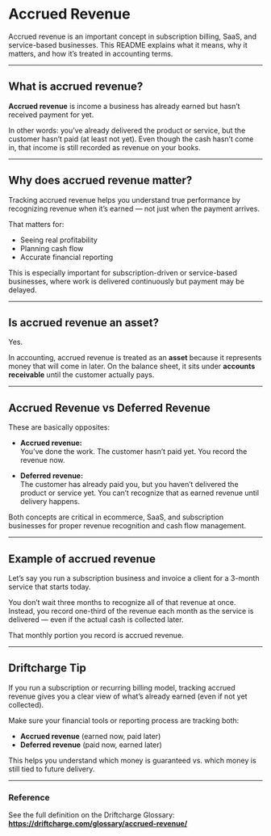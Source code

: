 # Accrued Revenue

Accrued revenue is an important concept in subscription billing, SaaS, and service-based businesses. This README explains what it means, why it matters, and how it’s treated in accounting terms.

---

## What is accrued revenue?

**Accrued revenue** is income a business has already earned but hasn’t received payment for yet.

In other words: you’ve already delivered the product or service, but the customer hasn’t paid (at least not yet). Even though the cash hasn’t come in, that income is still recorded as revenue on your books.

---

## Why does accrued revenue matter?

Tracking accrued revenue helps you understand true performance by recognizing revenue when it’s earned — not just when the payment arrives.

That matters for:
- Seeing real profitability
- Planning cash flow
- Accurate financial reporting

This is especially important for subscription-driven or service-based businesses, where work is delivered continuously but payment may be delayed.

---

## Is accrued revenue an asset?

Yes.

In accounting, accrued revenue is treated as an **asset** because it represents money that will come in later. On the balance sheet, it sits under **accounts receivable** until the customer actually pays.

---

## Accrued Revenue vs Deferred Revenue

These are basically opposites:

- **Accrued revenue:**  
  You’ve done the work. The customer hasn’t paid yet. You record the revenue now.

- **Deferred revenue:**  
  The customer has already paid you, but you haven’t delivered the product or service yet. You can’t recognize that as earned revenue until delivery happens.

Both concepts are critical in ecommerce, SaaS, and subscription businesses for proper revenue recognition and cash flow management.

---

## Example of accrued revenue

Let’s say you run a subscription business and invoice a client for a 3-month service that starts today.

You don’t wait three months to recognize all of that revenue at once. Instead, you record one-third of the revenue each month as the service is delivered — even if the actual cash is collected later.

That monthly portion you record is accrued revenue.

---

## Driftcharge Tip

If you run a subscription or recurring billing model, tracking accrued revenue gives you a clear view of what’s already earned (even if not yet collected).

Make sure your financial tools or reporting process are tracking both:
- **Accrued revenue** (earned now, paid later)
- **Deferred revenue** (paid now, earned later)

This helps you understand which money is guaranteed vs. which money is still tied to future delivery.

---

### Reference

See the full definition on the Driftcharge Glossary:  
**https://driftcharge.com/glossary/accrued-revenue/**
